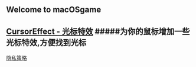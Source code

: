 ## Welcome to macOSgame

[__CursorEffect - 光标特效__](./CursorEffect) 
#####为你的鼠标增加一些光标特效,方便找到光标
-

[隐私策略](./privacy-policy)